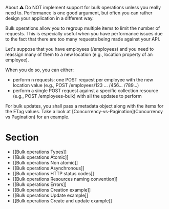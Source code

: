 About
⚠️ Do NOT implement support for bulk operations unless you really need to. Performance is one good argument, but often you can rather design your application in a different way.

Bulk operations allow you to regroup multiple items to limit the number of requests. This is especially useful when you have performance issues due to the fact that there are too many requests being made against your API.

Let's suppose that you have employees (/employees) and you need to reassign many of them to a new location (e.g., location property of an employee).

When you do so, you can either:
* perform n requests: one POST request per employee with the new location value (e.g., POST /employees/123 ... /456... /789...)
* perform a single POST request against a specific collection resource (e.g., POST /employees-bulk) with all the updates to perform

For bulk updates, you shall pass a metadata object along with the items for the ETag values. Take a look at [Concurrency-vs-Pagination](Concurrency vs Pagination) for an example.

# Section
* [[Bulk operations Types]]
* [[Bulk operations Atomic]]
* [[Bulk operations Non atomic]]
* [[Bulk operations Asynchronous]]
* [[Bulk operations HTTP status codes]]
* [[Bulk operations Resources naming convention]]
* [[Bulk operations Errors]]
* [[Bulk operations Creation example]]
* [[Bulk operations Update example]]
* [[Bulk operations Create and update example]]
